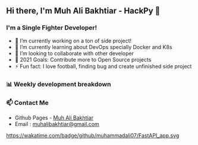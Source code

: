 ## Hi there, I'm Muh Ali Bakhtiar - HackPy 👋

### I'm a Single Fighter Developer!
- 🔭 I’m currently working on a ton of side project!
- 🌱 I’m currently learning about DevOps specially Docker and K8s
- 👯 I’m looking to collaborate with other developer
- 🥅 2021 Goals: Contribute more to Open Source projects
- ⚡ Fun fact: I love football, finding bug and create unfinished side project 

### 📊 Weekly development breakdown

<!--START_SECTION:waka-->
<!--END_SECTION:waka-->

### 📫 Contact Me
- Github Pages - [Muh Ali Bakhtiar](https://muhammadali07.github.io/)
- Email : muhalibakhtiar@gmail.com

https://wakatime.com/badge/github/muhammadali07/FastAPI_app.svg

